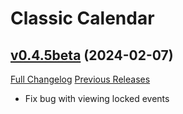 # Classic Calendar

## [v0.4.5beta](https://github.com/birkholz/ClassicCalendar/tree/v0.4.5beta) (2024-02-07)
[Full Changelog](https://github.com/birkholz/ClassicCalendar/compare/v0.4.4beta...v0.4.5beta) [Previous Releases](https://github.com/birkholz/ClassicCalendar/releases)

- Fix bug with viewing locked events  
